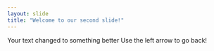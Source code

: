 ```yaml
---
layout: slide
title: "Welcome to our second slide!"
---
```

Your text changed to something better
Use the left arrow to go back!
